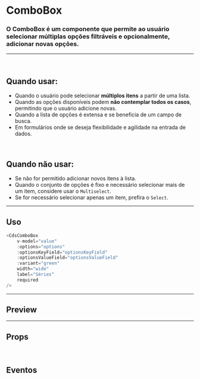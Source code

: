 # ComboBox

### O ComboBox é um componente que permite ao usuário selecionar múltiplas opções filtráveis e opcionalmente, adicionar novas opções.

---

<br />

## Quando usar:
- Quando o usuário pode selecionar **múltiplos itens** a partir de uma lista.
- Quando as opções disponíveis podem **não contemplar todos os casos**, permitindo que o usuário adicione novas.
- Quando a lista de opções é extensa e se beneficia de um campo de busca.
- Em formulários onde se deseja flexibilidade e agilidade na entrada de dados.

<br />

## Quando não usar:
- Se não for permitido adicionar novos itens à lista.
- Quando o conjunto de opções é fixo e necessário selecionar mais de um item, considere usar o `Multiselect`.
- Se for necessário selecionar apenas um item, prefira o `Select`.


---

## Uso

```js
<CdsComboBox
	v-model="value"
	:options="options"
	:optionsKeyField="optionsKeyField"
	:optionsValueField="optionsValueField"
	:variant="green"
	width="wide"
	label="Séries"
	required
/>
```

---

## Preview

<PreviewBuilder
	:args
	:component="CdsComboBox"
	:events
/>

---

## Props

<APITable
	name="ComboBox"
	section="props"
/>
<br />

## Eventos

<APITable
	name="ComboBox"
	section="events"
/>
<br />

<script setup>
import { ref } from 'vue';
import CdsComboBox from '@/components/ComboBox.vue';

const events = [
	'update:modelValue',
	'focus',
	'blur',
];

const options = [
	{
		value: 'Breaking Bad',
		name: 'breaking-bad',
	},
	{
		value: 'Game of Thrones',
		name: 'game-of-thrones',
	},
];

const args = ref({
	options,
	optionsKeyField: 'name',
	optionsValueField: 'value',
});
</script>
